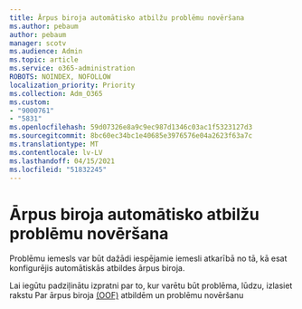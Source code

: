 ```yaml
---
title: Ārpus biroja automātisko atbilžu problēmu novēršana
ms.author: pebaum
author: pebaum
manager: scotv
ms.audience: Admin
ms.topic: article
ms.service: o365-administration
ROBOTS: NOINDEX, NOFOLLOW
localization_priority: Priority
ms.collection: Adm_O365
ms.custom:
- "9000761"
- "5831"
ms.openlocfilehash: 59d07326e8a9c9ec987d1346c03ac1f5323127d3
ms.sourcegitcommit: 8bc60ec34bc1e40685e3976576e04a2623f63a7c
ms.translationtype: MT
ms.contentlocale: lv-LV
ms.lasthandoff: 04/15/2021
ms.locfileid: "51832245"
---
```

# <a name="troubleshooting-out-of-office-automatic-replies"></a>Ārpus biroja automātisko atbilžu problēmu novēršana

Problēmu iemesls var būt dažādi iespējamie iemesli atkarībā no tā, kā esat konfigurējis automātiskās atbildes ārpus biroja.

Lai iegūtu padziļinātu izpratni par to, kur varētu būt problēma, lūdzu, izlasiet rakstu Par ārpus biroja [(OOF)](https://techcommunity.microsoft.com/t5/exchange-team-blog/understanding-and-troubleshooting-out-of-office-oof-replies/ba-p/1411972) atbildēm un problēmu novēršanu
